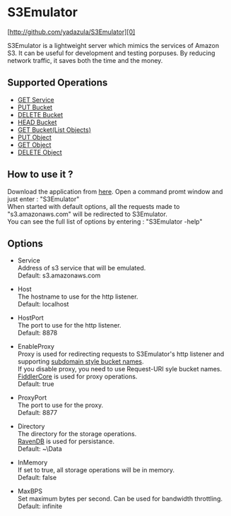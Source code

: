 S3Emulator
==============
[http://github.com/yadazula/S3Emulator][0]  

S3Emulator is a lightweight server which mimics the services of Amazon S3. It can be useful for development and testing porpuses. 
By reducing network traffic, it saves both the time and the money.

Supported Operations
--------------------
- [GET Service][5]  
- [PUT Bucket][6]  
- [DELETE Bucket][7]  
- [HEAD Bucket][8]  
- [GET Bucket(List Objects)][9]  
- [PUT Object][10]  
- [GET Object][11]  
- [DELETE Object][12]  

How to use it ?
---------------
Download the application from [here][1]. Open a command promt window and just enter : "S3Emulator"  
When started with default options, all the requests made to "s3.amazonaws.com" will be redirected to S3Emulator.  
You can see the full list of options by entering : "S3Emulator -help"  

Options
-------
- Service  
  Address of s3 service that will be emulated.  
  Default: s3.amazonaws.com  

- Host  
  The hostname to use for the http listener.  
  Default: localhost  

- HostPort  
  The port to use for the http listener.  
  Default: 8878  

- EnableProxy  
  Proxy is used for redirecting requests to S3Emulator's http listener and supporting [subdomain style bucket names][2].  
  If you disable proxy, you need to use Request-URI syle bucket names.  
  [FiddlerCore][3] is used for proxy operations.  
  Default: true  
	
- ProxyPort  
  The port to use for the proxy.  
  Default: 8877  

- Directory  
  The directory for the storage operations.  
  [RavenDB][4] is used for persistance.  
  Default: ~\Data  

- InMemory  
  If set to true, all storage operations will be in memory.  
  Default: false  

- MaxBPS  
  Set maximum bytes per second. Can be used for bandwidth throttling.  
  Default: infinite  

[0]: http://github.com/yadazula/S3Emulator "S3Emulator on Github"
[1]: http://github.com/yadazula/S3Emulator/downloads "download"
[2]: http://docs.amazonwebservices.com/AmazonS3/latest/dev/VirtualHosting.html#VirtualHostingSpecifyBucket
[3]: http://www.fiddler2.com/Fiddler/Core/
[4]: http://ravendb.net
[5]: http://docs.amazonwebservices.com/AmazonS3/latest/API/RESTServiceGET.html
[6]: http://docs.amazonwebservices.com/AmazonS3/latest/API/RESTBucketPUT.html
[7]: http://docs.amazonwebservices.com/AmazonS3/latest/API/RESTBucketDELETE.html
[8]: http://docs.amazonwebservices.com/AmazonS3/latest/API/RESTBucketHEAD.html
[9]: http://docs.amazonwebservices.com/AmazonS3/latest/API/RESTBucketGET.html
[10]: http://docs.amazonwebservices.com/AmazonS3/latest/API/RESTObjectPUT.html
[11]: http://docs.amazonwebservices.com/AmazonS3/latest/API/RESTObjectGET.html
[12]: http://docs.amazonwebservices.com/AmazonS3/latest/API/RESTObjectDELETE.html
